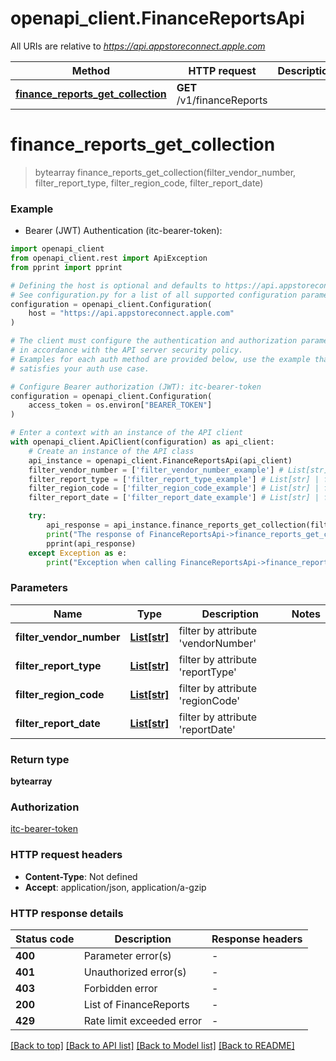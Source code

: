 # openapi_client.FinanceReportsApi

All URIs are relative to *https://api.appstoreconnect.apple.com*

Method | HTTP request | Description
------------- | ------------- | -------------
[**finance_reports_get_collection**](FinanceReportsApi.md#finance_reports_get_collection) | **GET** /v1/financeReports | 


# **finance_reports_get_collection**
> bytearray finance_reports_get_collection(filter_vendor_number, filter_report_type, filter_region_code, filter_report_date)

### Example

* Bearer (JWT) Authentication (itc-bearer-token):

```python
import openapi_client
from openapi_client.rest import ApiException
from pprint import pprint

# Defining the host is optional and defaults to https://api.appstoreconnect.apple.com
# See configuration.py for a list of all supported configuration parameters.
configuration = openapi_client.Configuration(
    host = "https://api.appstoreconnect.apple.com"
)

# The client must configure the authentication and authorization parameters
# in accordance with the API server security policy.
# Examples for each auth method are provided below, use the example that
# satisfies your auth use case.

# Configure Bearer authorization (JWT): itc-bearer-token
configuration = openapi_client.Configuration(
    access_token = os.environ["BEARER_TOKEN"]
)

# Enter a context with an instance of the API client
with openapi_client.ApiClient(configuration) as api_client:
    # Create an instance of the API class
    api_instance = openapi_client.FinanceReportsApi(api_client)
    filter_vendor_number = ['filter_vendor_number_example'] # List[str] | filter by attribute 'vendorNumber'
    filter_report_type = ['filter_report_type_example'] # List[str] | filter by attribute 'reportType'
    filter_region_code = ['filter_region_code_example'] # List[str] | filter by attribute 'regionCode'
    filter_report_date = ['filter_report_date_example'] # List[str] | filter by attribute 'reportDate'

    try:
        api_response = api_instance.finance_reports_get_collection(filter_vendor_number, filter_report_type, filter_region_code, filter_report_date)
        print("The response of FinanceReportsApi->finance_reports_get_collection:\n")
        pprint(api_response)
    except Exception as e:
        print("Exception when calling FinanceReportsApi->finance_reports_get_collection: %s\n" % e)
```



### Parameters


Name | Type | Description  | Notes
------------- | ------------- | ------------- | -------------
 **filter_vendor_number** | [**List[str]**](str.md)| filter by attribute &#39;vendorNumber&#39; | 
 **filter_report_type** | [**List[str]**](str.md)| filter by attribute &#39;reportType&#39; | 
 **filter_region_code** | [**List[str]**](str.md)| filter by attribute &#39;regionCode&#39; | 
 **filter_report_date** | [**List[str]**](str.md)| filter by attribute &#39;reportDate&#39; | 

### Return type

**bytearray**

### Authorization

[itc-bearer-token](../README.md#itc-bearer-token)

### HTTP request headers

 - **Content-Type**: Not defined
 - **Accept**: application/json, application/a-gzip

### HTTP response details

| Status code | Description | Response headers |
|-------------|-------------|------------------|
**400** | Parameter error(s) |  -  |
**401** | Unauthorized error(s) |  -  |
**403** | Forbidden error |  -  |
**200** | List of FinanceReports |  -  |
**429** | Rate limit exceeded error |  -  |

[[Back to top]](#) [[Back to API list]](../README.md#documentation-for-api-endpoints) [[Back to Model list]](../README.md#documentation-for-models) [[Back to README]](../README.md)

